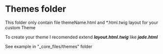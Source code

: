 # Themes folder

This folder only contain file themeName.html and *.html.twig layout for your custom Theme

To create your theme I recomended extend **_layout.html.twig_** like **_jade.html_**

See example in "_core_files/themes" folder
